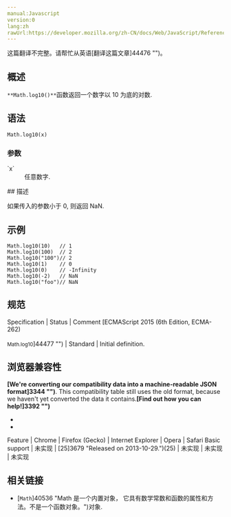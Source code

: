 ```yaml
---
manual:Javascript
version:0
lang:zh
rawUrl:https://developer.mozilla.org/zh-CN/docs/Web/JavaScript/Reference/Global_Objects/Math/log10
---
```




这篇翻译不完整。请帮忙从英语[翻译这篇文章]44476 "")。






## 概述<a name="Summary"></a>


`**Math.log10()**`函数返回一个数字以 10 为底的对数.


## 语法<a name="Syntax"></a>

```
Math.log10(x)
```

### 参数<a name="Parameters"></a>
<dl><dt id=''>`x`</dt><dd>任意数字.</dd></dl>
## 描述<a name="Description"></a>


如果传入的参数小于 0, 则返回 NaN.


## 示例<a name="Examples"></a>

```
Math.log10(10)   // 1
Math.log10(100)  // 2
Math.log10("100")// 2
Math.log10(1)    // 0
Math.log10(0)    // -Infinity
Math.log10(-2)   // NaN
Math.log10("foo")// NaN
```

## 规范<a name="规范"></a>

Specification | Status | Comment 
[ECMAScript 2015 (6th Edition, ECMA-262)<br></br><small>Math.log10</small>]44477 "") | Standard | Initial definition. 


## 浏览器兼容性<a name="浏览器兼容性"></a>


**[We&#39;re converting our compatibility data into a machine-readable JSON format]3344 "")**. This compatibility table still uses the old format, because we haven&#39;t yet converted the data it contains.**[Find out how you can help!]3392 "")**


* 
* 

Feature | Chrome | Firefox (Gecko) | Internet Explorer | Opera | Safari 
Basic support | 未实现 | [25]3679 "Released on 2013-10-29.")(25) | 未实现 | 未实现 | 未实现 




## 相关链接<a name="See_also"></a>

* [`Math`]40536 "Math 是一个内置对象， 它具有数学常数和函数的属性和方法。不是一个函数对象。")对象.



